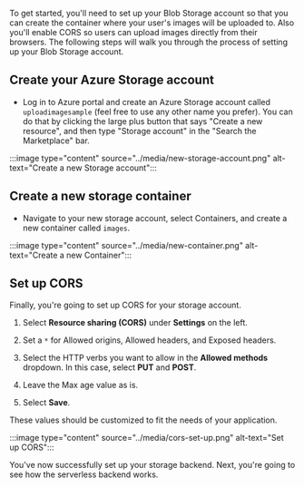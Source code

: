 To get started, you'll need to set up your Blob Storage account so that you can create the container where your user's images will be uploaded to. Also you'll enable CORS so users can upload images directly from their browsers. The following steps will walk you through the process of setting up your Blob Storage account.

## Create your Azure Storage account

- Log in to Azure portal and create an Azure Storage account called `uploadimagesample` (feel free to use any other name you prefer). You can do that by clicking the large plus button that says "Create a new resource", and then type "Storage account" in the "Search the Marketplace" bar.

:::image type="content" source="../media/new-storage-account.png" alt-text="Create a new Storage account":::

## Create a new storage container

- Navigate to your new storage account, select Containers, and create a new container called `images`.

:::image type="content" source="../media/new-container.png" alt-text="Create a new Container":::

## Set up CORS

Finally, you're going to set up CORS for your storage account.

1. Select **Resource sharing (CORS)** under **Settings** on the left.

1. Set a `*` for Allowed origins, Allowed headers, and Exposed headers.

1. Select the HTTP verbs you want to allow in the **Allowed methods** dropdown. In this case, select **PUT** and **POST**.

1. Leave the Max age value as is.

1. Select **Save**.

These values should be customized to fit the needs of your application.

:::image type="content" source="../media/cors-set-up.png" alt-text="Set up CORS":::

You've now successfully set up your storage backend. Next, you're going to see how the serverless backend works.
